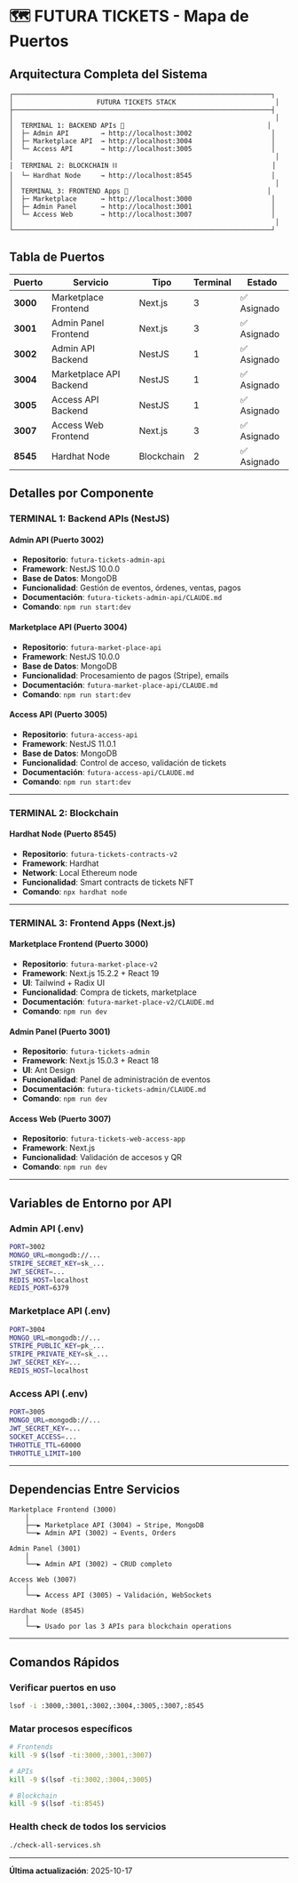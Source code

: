 # 🗺️ FUTURA TICKETS - Mapa de Puertos

## Arquitectura Completa del Sistema

```
┌─────────────────────────────────────────────────────────────────┐
│                     FUTURA TICKETS STACK                         │
├─────────────────────────────────────────────────────────────────┤
│                                                                  │
│  TERMINAL 1: BACKEND APIs 🚀                                    │
│  ├─ Admin API        → http://localhost:3002                    │
│  ├─ Marketplace API  → http://localhost:3004                    │
│  └─ Access API       → http://localhost:3005                    │
│                                                                  │
│  TERMINAL 2: BLOCKCHAIN ⛓️                                       │
│  └─ Hardhat Node     → http://localhost:8545                    │
│                                                                  │
│  TERMINAL 3: FRONTEND Apps 🎨                                   │
│  ├─ Marketplace      → http://localhost:3000                    │
│  ├─ Admin Panel      → http://localhost:3001                    │
│  └─ Access Web       → http://localhost:3007                    │
│                                                                  │
└─────────────────────────────────────────────────────────────────┘
```

## Tabla de Puertos

| Puerto | Servicio | Tipo | Terminal | Estado |
|--------|----------|------|----------|--------|
| **3000** | Marketplace Frontend | Next.js | 3 | ✅ Asignado |
| **3001** | Admin Panel Frontend | Next.js | 3 | ✅ Asignado |
| **3002** | Admin API Backend | NestJS | 1 | ✅ Asignado |
| **3004** | Marketplace API Backend | NestJS | 1 | ✅ Asignado |
| **3005** | Access API Backend | NestJS | 1 | ✅ Asignado |
| **3007** | Access Web Frontend | Next.js | 3 | ✅ Asignado |
| **8545** | Hardhat Node | Blockchain | 2 | ✅ Asignado |

## Detalles por Componente

### TERMINAL 1: Backend APIs (NestJS)

#### Admin API (Puerto 3002)
- **Repositorio**: `futura-tickets-admin-api`
- **Framework**: NestJS 10.0.0
- **Base de Datos**: MongoDB
- **Funcionalidad**: Gestión de eventos, órdenes, ventas, pagos
- **Documentación**: `futura-tickets-admin-api/CLAUDE.md`
- **Comando**: `npm run start:dev`

#### Marketplace API (Puerto 3004)
- **Repositorio**: `futura-market-place-api`
- **Framework**: NestJS 10.0.0
- **Base de Datos**: MongoDB
- **Funcionalidad**: Procesamiento de pagos (Stripe), emails
- **Documentación**: `futura-market-place-api/CLAUDE.md`
- **Comando**: `npm run start:dev`

#### Access API (Puerto 3005)
- **Repositorio**: `futura-access-api`
- **Framework**: NestJS 11.0.1
- **Base de Datos**: MongoDB
- **Funcionalidad**: Control de acceso, validación de tickets
- **Documentación**: `futura-access-api/CLAUDE.md`
- **Comando**: `npm run start:dev`

---

### TERMINAL 2: Blockchain

#### Hardhat Node (Puerto 8545)
- **Repositorio**: `futura-tickets-contracts-v2`
- **Framework**: Hardhat
- **Network**: Local Ethereum node
- **Funcionalidad**: Smart contracts de tickets NFT
- **Comando**: `npx hardhat node`

---

### TERMINAL 3: Frontend Apps (Next.js)

#### Marketplace Frontend (Puerto 3000)
- **Repositorio**: `futura-market-place-v2`
- **Framework**: Next.js 15.2.2 + React 19
- **UI**: Tailwind + Radix UI
- **Funcionalidad**: Compra de tickets, marketplace
- **Documentación**: `futura-market-place-v2/CLAUDE.md`
- **Comando**: `npm run dev`

#### Admin Panel (Puerto 3001)
- **Repositorio**: `futura-tickets-admin`
- **Framework**: Next.js 15.0.3 + React 18
- **UI**: Ant Design
- **Funcionalidad**: Panel de administración de eventos
- **Documentación**: `futura-tickets-admin/CLAUDE.md`
- **Comando**: `npm run dev`

#### Access Web (Puerto 3007)
- **Repositorio**: `futura-tickets-web-access-app`
- **Framework**: Next.js
- **Funcionalidad**: Validación de accesos y QR
- **Comando**: `npm run dev`

---

## Variables de Entorno por API

### Admin API (.env)
```bash
PORT=3002
MONGO_URL=mongodb://...
STRIPE_SECRET_KEY=sk_...
JWT_SECRET=...
REDIS_HOST=localhost
REDIS_PORT=6379
```

### Marketplace API (.env)
```bash
PORT=3004
MONGO_URL=mongodb://...
STRIPE_PUBLIC_KEY=pk_...
STRIPE_PRIVATE_KEY=sk_...
JWT_SECRET_KEY=...
REDIS_HOST=localhost
```

### Access API (.env)
```bash
PORT=3005
MONGO_URL=mongodb://...
JWT_SECRET_KEY=...
SOCKET_ACCESS=...
THROTTLE_TTL=60000
THROTTLE_LIMIT=100
```

---

## Dependencias Entre Servicios

```
Marketplace Frontend (3000)
    │
    ├──► Marketplace API (3004) → Stripe, MongoDB
    └──► Admin API (3002) → Events, Orders

Admin Panel (3001)
    │
    └──► Admin API (3002) → CRUD completo

Access Web (3007)
    │
    └──► Access API (3005) → Validación, WebSockets

Hardhat Node (8545)
    │
    └──► Usado por las 3 APIs para blockchain operations
```

---

## Comandos Rápidos

### Verificar puertos en uso
```bash
lsof -i :3000,:3001,:3002,:3004,:3005,:3007,:8545
```

### Matar procesos específicos
```bash
# Frontends
kill -9 $(lsof -ti:3000,:3001,:3007)

# APIs
kill -9 $(lsof -ti:3002,:3004,:3005)

# Blockchain
kill -9 $(lsof -ti:8545)
```

### Health check de todos los servicios
```bash
./check-all-services.sh
```

---

**Última actualización**: 2025-10-17
